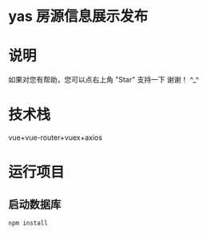 # yas 房源信息展示发布
# 说明<br>
如果对您有帮助，您可以点右上角 "Star" 支持一下 谢谢！ ^_^<br>
# 技术栈<br>
vue+vue-router+vuex+axios
# 运行项目
## 启动数据库
    npm install

